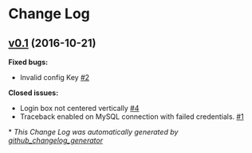 # Change Log

## [v0.1](https://github.com/CollectiveIndustries/UFGQ/tree/v0.1) (2016-10-21)
**Fixed bugs:**

- Invalid config Key [\#2](https://github.com/CollectiveIndustries/UFGQ/issues/2)

**Closed issues:**

- Login box not centered vertically [\#4](https://github.com/CollectiveIndustries/UFGQ/issues/4)
- Traceback enabled on MySQL connection with failed credentials. [\#1](https://github.com/CollectiveIndustries/UFGQ/issues/1)



\* *This Change Log was automatically generated by [github_changelog_generator](https://github.com/skywinder/Github-Changelog-Generator)*
